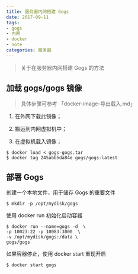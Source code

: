 ```yaml
---
title: 服务器内网搭建 Gogs
date: 2017-09-11
tags: 
- gogs
- 内网
- docker
- note
categories: 服务器
---
```


> 关于在服务器内网搭建 Gogs 的方法

<!-- more -->


## 加载 gogs/gogs 镜像
> 具体步骤可参考 「docker-image-导出载入.md」

1. 在外网下载此镜像；

1. 搬运到内网虚拟机中；

1. 在虚拟机载入镜像；
```
$ docker load < gogs-gogs.tar
$ docker tag 245abb5da84e gogs/gogs:latest
```

## 部署 Gogs

创建一个本地文件，用于储存 Gogs 的重要文件 
```
$ mkdir -p /opt/mydisk/gogs
```

使用 docker run 初始化启动容器
```
$ docker run --name=gogs -d  \
-p 10023:22 -p 10083:3000  \
-v /opt/mydisk/gogs:/data \
gogs/gogs 
```

如果容器停止，使用 docker start 重现开启
```
$ docker start gogs 

```
